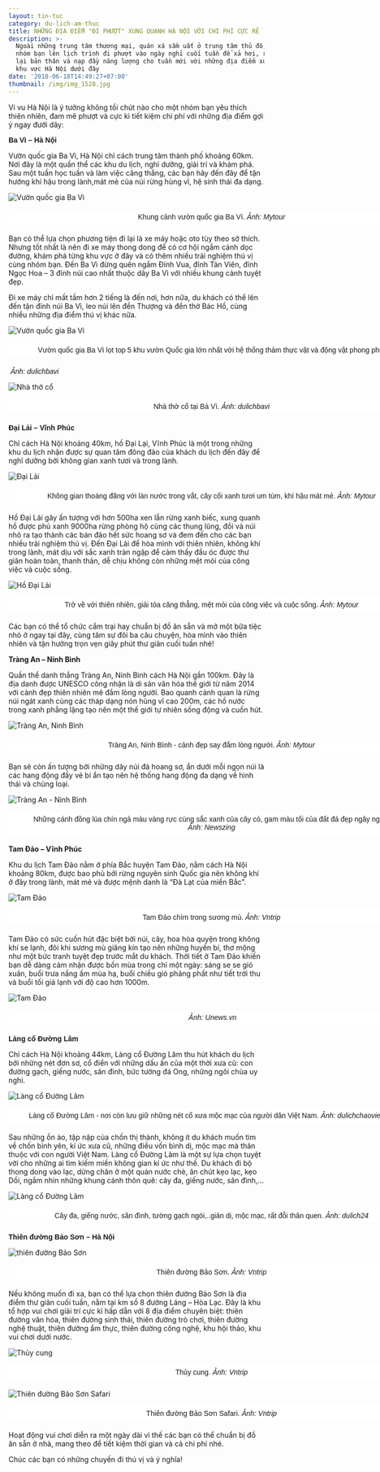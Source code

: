 ```yaml
---
layout: tin-tuc
category: du-lich-am-thuc
title: NHỮNG ĐỊA ĐIỂM "ĐI PHƯỢT" XUNG QUANH HÀ NỘI VỚI CHI PHÍ CỰC RẺ
description: >-
  Ngoài những trung tâm thương mại, quán xá sầm uất ở trung tâm thủ đô, hãy cùng
  nhóm bạn lên lịch trình đi phượt vào ngày nghỉ cuối tuần để xả hơi, refresh
  lại bản thân và nạp đầy năng lượng cho tuần mới với những địa điểm xung quanh
  khu vực Hà Nội dưới đây
date: '2018-06-18T14:49:27+07:00'
thumbnail: /img/img_1528.jpg
---
```

Vi vu Hà Nội là ý tưởng không tồi chút nào cho một nhóm bạn yêu thích thiên nhiên, đam mê phượt và cực kì tiết kiệm chi phí với những địa điểm gợi ý ngay đưới dây:

<p><span style="font-size:14px;"><span style="font-family:arial,helvetica,sans-serif;"><strong>Ba V&igrave; &ndash; H&agrave; Nội</strong></span></span></p>

Vườn quốc gia Ba Vì, Hà Nội chỉ cách trung tâm thành phố khoảng 60km. Nơi đây là một quần thể các khu du lịch, nghỉ dưỡng, giải trí và khám phá. Sau một tuần học tuần và làm việc căng thẳng, các bạn hãy đến đây để tận hưởng khí hậu trong lành,mát mẻ của núi rừng hùng vĩ, hệ sinh thái đa dạng.

![Vườn quốc gia Ba Vì](/img/ba-vì.jpg)

<p style="box-sizing: border-box; margin-top: 16px; margin-bottom: 20px; padding: 5px 20px; border: 1px dashed rgb(255, 255, 255); width: 800px; background: none 0px 0px repeat scroll rgb(255, 255, 255); text-align: center;"><span style="font-size:14px;"><span style="font-family:arial,helvetica,sans-serif;">Khung cảnh vườn quốc gia Ba V&igrave;.</span></span><span style="font-size:14px;"><span style="font-family:arial,helvetica,sans-serif;">&nbsp;<em>Ảnh: Mytour</em></span></span></p>



Bạn có thể lựa chọn phương tiện đi lại là xe máy hoặc oto tùy theo sở thích. Nhưng tốt nhất là nên đi xe máy thong dong để có cơ hội ngắm cảnh dọc đường, khám phá từng khu vực ở đây và có thêm nhiều trải nghiệm thú vị cùng nhóm bạn. Đến Ba Vì đừng quên ngắm Đỉnh Vua, đỉnh Tản Viên, đỉnh Ngọc Hoa – 3 đỉnh núi cao nhất thuộc dãy Ba Vì với nhiều khung cảnh tuyệt đẹp.

Đi xe máy chỉ mất tầm hơn 2 tiếng là đến nơi, hơn nữa, du khách có thể lên đến tận đỉnh núi Ba Vì, leo núi lên đền Thượng và đền thờ Bác Hồ, cùng nhiều những địa điểm thú vị khác nữa. 

![Vườn quốc gia Ba Vì](/img/1368023919-du-lich-8.jpg)

<p style="box-sizing: border-box; margin-top: 16px; margin-bottom: 20px; padding: 5px 20px; border: 1px dashed rgb(255, 255, 255); width: 800px; background: none 0px 0px repeat scroll rgb(255, 255, 255); text-align: center;"><span style="font-size:14px;"><span style="font-family:arial,helvetica,sans-serif;">Vườn quốc gia Ba V&igrave; lọt top 5 khu vườn Quốc gia lớn nhất với hệ thống thảm thực vật v&agrave; động vật phong ph&uacute;.</span></span><br />

<span style="font-size:14px;"><span style="font-family:arial,helvetica,sans-serif;">&nbsp;<em>Ảnh: dulichbavi</em></span></span></p>

![Nhà thờ cổ](/img/nhà-thờ-cổ.jpg)

<p style="box-sizing: border-box; margin-top: 16px; margin-bottom: 20px; padding: 5px 20px; border: 1px dashed rgb(255, 255, 255); width: 800px; background: none 0px 0px repeat scroll rgb(255, 255, 255); text-align: center;"><span style="font-size:14px;"><span style="font-family:arial,helvetica,sans-serif;">Nh&agrave; thờ cổ tại B&agrave; V&igrave;.</span></span><span style="font-size:14px;"><span style="font-family:arial,helvetica,sans-serif;">&nbsp;<em>Ảnh: dulichbavi</em></span></span></p>

<p><span style="font-size:14px;"><span style="font-family:arial,helvetica,sans-serif;"><strong>Đại Lải &ndash; Vĩnh Ph&uacute;c</strong></span></span></p>

Chỉ cách Hà Nội khoảng 40km, hồ Đại Lại, Vĩnh Phúc là một trong những khu du lịch nhận được sự quan tâm đông đảo của khách du lịch đến đây để nghĩ dưỡng bởi không gian xanh tươi và trong lành.

![Đại Lải](/img/đại-lải.jpg)

<p style="box-sizing: border-box; margin-top: 16px; margin-bottom: 20px; padding: 5px 20px; border: 1px dashed rgb(255, 255, 255); width: 800px; background: none 0px 0px repeat scroll rgb(255, 255, 255); text-align: center;"><span style="font-size:14px;"><span style="font-family:arial,helvetica,sans-serif;">Kh&ocirc;ng gian tho&aacute;ng đ&atilde;ng với l&agrave;n nước trong vắt, c&acirc;y cối xanh tươi um t&ugrave;m, kh&iacute; hậu m&aacute;t mẻ.&nbsp;<em>Ảnh: Mytour</em></span></span></p>

Hồ Đại Lải gây ấn tượng với hơn 500ha xen lẫn rừng xanh biếc, xung quanh hồ được phủ xanh 9000ha rừng phòng hộ cùng các thung lũng, đồi và núi nhô ra tạo thành các bán đảo hết sức hoang sơ và đem đến cho các bạn nhiều trải nghiệm thú vị. Đến Đại Lải để hòa mình với thiên nhiên, không khí trong lành, mát dịu với sắc xanh  tràn ngập để cảm thấy đầu óc được thư giãn hoàn toàn, thanh thản, dễ chịu không còn những mệt mỏi của công việc và cuộc sống.

![Hồ Đại Lải](/img/ho-dl-4.jpg)

<p style="box-sizing: border-box; margin-top: 16px; margin-bottom: 20px; padding: 5px 20px; border: 1px dashed rgb(255, 255, 255); width: 800px; background: none 0px 0px repeat scroll rgb(255, 255, 255); text-align: center;"><span style="font-size:14px;"><span style="font-family:arial,helvetica,sans-serif;">Trở về với thi&ecirc;n nhi&ecirc;n, giải tỏa căng thẳng, mệt mỏi của c&ocirc;ng việc v&agrave; cuộc sống.&nbsp;<em>Ảnh: Mytour</em></span></span></p>

Các bạn có thể tổ chức cắm trại hay chuẩn bị đồ ăn sẵn và mở một bữa tiệc nhỏ ở ngay tại đây, cùng tâm sự đôi ba câu chuyện, hòa mình vào thiên nhiên và tận hưởng trọn vẹn giây phút thư giãn cuối tuần nhé!

<p><strong>Tr&agrave;ng An &ndash; Ninh B&igrave;nh</strong></p>

Quần thể danh thắng Tràng An, Ninh Bình cách Hà Nội gần 100km. Đây là địa danh được UNESCO công nhận là di sản văn hóa thế giới từ năm 2014 với cảnh đẹp thiên nhiên mê đắm lòng người. Bao quanh cảnh quan là rừng núi ngát xanh cùng các tháp dạng nón hùng vĩ cao 200m, các hồ nước trong xanh phẳng lặng tạo nên một thế giới tự nhiên sống động và cuốn hút. 

![Tràng An, Ninh Bình](/img/tràng-an-ninh-bình.jpg)

<p style="box-sizing: border-box; margin-top: 16px; margin-bottom: 20px; padding: 5px 20px; border: 1px dashed rgb(255, 255, 255); width: 800px; background: none 0px 0px repeat scroll rgb(255, 255, 255); text-align: center;"><span style="font-size:14px;"><span style="font-family:arial,helvetica,sans-serif;">Tr&agrave;ng An, Ninh B&igrave;nh - cảnh đẹp say đắm l&ograve;ng người.&nbsp;<em>Ảnh: Mytour</em></span></span></p>

Bạn sẽ còn ấn tượng bởi những dãy núi đá hoang sơ, ẩn dưới mỗi ngọn núi là các hang động đầy vẻ bí ẩn tạo nên hệ thống hang động đa dạng về hình thái và chủng loại.

![Tràng An - Ninh Bình](/img/du-lich-ninh-binh-750x390.jpg)

<p style="box-sizing: border-box; margin-top: 16px; margin-bottom: 20px; padding: 5px 20px; border: 1px dashed rgb(255, 255, 255); width: 800px; background: none 0px 0px repeat scroll rgb(255, 255, 255); text-align: center;"><span style="font-size:14px;"><span style="font-family:arial,helvetica,sans-serif;">Những c&aacute;nh đồng l&uacute;a ch&iacute;n ngả m&agrave;u v&agrave;ng rực c&ugrave;ng&nbsp;sắc xanh của c&acirc;y cỏ, gam m&agrave;u tối của đất đ&aacute; đẹp ng&acirc;y ngất.&nbsp;<br />
<em>Ảnh: Newszing</em></span></span></p>

<p><strong>Tam Đảo &ndash; Vĩnh Ph&uacute;c</strong></p>

Khu du lịch Tam Đảo nằm ở phía Bắc huyện Tam Đảo, nằm cách Hà Nội khoảng 80km, được bao phủ bởi rừng nguyên sinh Quốc gia nên không khí ở đây trong lành, mát mẻ và  được mệnh danh là “Đà Lạt của miền Bắc”.

![Tam Đảo](/img/tam-dao-chim-trong-suong-khoi.jpg)

<p style="box-sizing: border-box; margin-top: 16px; margin-bottom: 20px; padding: 5px 20px; border: 1px dashed rgb(255, 255, 255); width: 800px; background: none 0px 0px repeat scroll rgb(255, 255, 255); text-align: center;"><span style="font-size:14px;"><span style="font-family:arial,helvetica,sans-serif;">Tam Đảo ch&igrave;m trong sương m&ugrave;.&nbsp;<em>Ảnh: Vntrip</em></span></span></p>

Tam Đảo có sức cuốn hút đặc biệt bởi núi, cây, hoa hòa quyện trong không khí se lạnh, đôi khi sương mù giăng kín tạo nên những huyền bí, thơ mộng như một bức tranh tuyệt đẹp trước mắt du khách. Thời tiết ở Tam Đảo khiến bạn dễ dàng cảm nhận được bốn mùa trong chỉ một ngày: sáng se se gió xuân, buổi trưa nắng ấm mùa hạ, buổi chiều gió phảng phất như tiết trời thu và buổi tối giá lạnh với độ cao hơn 1000m.

![Tam Đảo](/img/du-lich-tam-dao.jpg)

<p style="box-sizing: border-box; margin-top: 16px; margin-bottom: 20px; padding: 5px 20px; border: 1px dashed rgb(255, 255, 255); width: 800px; background: none 0px 0px repeat scroll rgb(255, 255, 255); text-align: center;"><span style="font-size:14px;"><span style="font-family:arial,helvetica,sans-serif;">&nbsp;<em>Ảnh: Unews.vn</em></span></span></p>

<p><span style="font-size:14px;"><span style="font-family:arial,helvetica,sans-serif;"><strong>L&agrave;ng cổ Đường L&acirc;m</strong></span></span></p>

Chỉ cách Hà Nội khoảng 44km, Làng cổ Đường Lâm thu hút khách du lịch bởi những nét đơn sơ, cổ điển với những dấu ấn của một thời xưa cũ: con đường gạch, giếng nước, sân đình, bức tường đá Ong, những ngôi chùa uy nghi.

![Làng cổ Đường Lâm](/img/lang-co-duong-lam.jpg)

<p style="box-sizing: border-box; margin-top: 16px; margin-bottom: 20px; padding: 5px 20px; border: 1px dashed rgb(255, 255, 255); width: 800px; background: none 0px 0px repeat scroll rgb(255, 255, 255); text-align: center;"><span style="font-size:14px;"><span style="font-family:arial,helvetica,sans-serif;">&nbsp;L&agrave;ng cổ Đường L&acirc;m - nơi c&ograve;n lưu giữ những n&eacute;t cổ xưa mộc mạc của người d&acirc;n Việt Nam.&nbsp;<em>Ảnh: dulichchaovietnam</em></span></span></p>

Sau những ồn ào, tập nập của chốn thị thành, không ít du khách muốn tìm về chốn bình yên, kí ức xưa cũ, những điều vốn bình dị, mộc mạc mà thân thuộc với con người Việt Nam. Làng cổ Đường Lâm là một sự lựa chọn tuyệt vời cho những ai tìm kiếm miền không gian kí ức như thế. Du khách đi bộ thong dong vào lạc, dừng chân ở một quán nước chè, ăn chút kẹo lạc, kẹo Dồi, ngắm nhìn những khung cảnh thôn quê: cây đa, giếng nước, sân đình,…

![Làng cổ Đường Lâm](/img/lang-co-duong-lam.jpg)

<p style="box-sizing: border-box; margin-top: 16px; margin-bottom: 20px; padding: 5px 20px; border: 1px dashed rgb(255, 255, 255); width: 800px; background: none 0px 0px repeat scroll rgb(255, 255, 255); text-align: center;"><span style="font-size:14px;"><span style="font-family:arial,helvetica,sans-serif;">C&acirc;y đa, giếng nước, s&acirc;n đ&igrave;nh, tường gạch ng&oacute;i,..giản dị, mộc mạc, rất đỗi th&acirc;n quen.&nbsp;<em>Ảnh: dulich24</em></span></span></p>

<p><span style="font-size:14px;"><span style="font-family:arial,helvetica,sans-serif;"><strong>Thi&ecirc;n&nbsp;đường Bảo Sơn &ndash; H&agrave; Nội</strong></span></span></p>

![thiên đường Bảo Sơn](/img/thien-duong-bao-son-1-1.jpg)

<p style="box-sizing: border-box; margin-top: 16px; margin-bottom: 20px; padding: 5px 20px; border: 1px dashed rgb(255, 255, 255); width: 800px; background: none 0px 0px repeat scroll rgb(255, 255, 255); text-align: center;"><span style="font-size:14px;"><span style="font-family:arial,helvetica,sans-serif;">Thi&ecirc;n đường Bảo Sơn.&nbsp;<em>Ảnh: Vntrip</em></span></span></p>

Nếu không muốn đi xa, bạn có thể lựa chọn thiên đường Bảo Sơn là địa điểm thư giãn cuối tuần, nằm tại km số 8 đường Láng – Hòa Lạc. Đây là khu tổ hợp vui chơi giải trí cực kì hấp dẫn với 8 địa điểm chuyên biệt: thiên đường văn hóa, thiên đường sinh thái, thiên đường trò chơi, thiên đường nghệ thuật, thiên đường ẩm thực, thiên đường công nghệ, khu hội thảo, khu vui chơi dưới nước.

![Thủy cung](/img/thuy-cung-thien-duong-bao-son.jpg)

<p style="box-sizing: border-box; margin-top: 16px; margin-bottom: 20px; padding: 5px 20px; border: 1px dashed rgb(255, 255, 255); width: 800px; background: none 0px 0px repeat scroll rgb(255, 255, 255); text-align: center;"><span style="font-size:14px;"><span style="font-family:arial,helvetica,sans-serif;">Thủy cung.&nbsp;<em>Ảnh: Vntrip</em></span></span></p>

![Thiên đường Bảo Sơn Safari](/img/khu-vui-choi-tre-em-o-ha-noi-thien-duong-bao-son.jpg)

<p style="box-sizing: border-box; margin-top: 16px; margin-bottom: 20px; padding: 5px 20px; border: 1px dashed rgb(255, 255, 255); width: 800px; background: none 0px 0px repeat scroll rgb(255, 255, 255); text-align: center;"><span style="font-size:14px;"><span style="font-family:arial,helvetica,sans-serif;">Thi&ecirc;n đường Bảo Sơn Safari.&nbsp;<em>Ảnh: Vntrip</em></span></span></p>

Hoạt động vui chơi diễn ra một ngày dài vì thế các bạn có thể chuẩn bị đồ ăn sẵn ở nhà, mang theo để tiết kiệm thời gian và cả chi phí nhé. 

Chúc các bạn có những chuyến đi thú vị và ý nghĩa!
